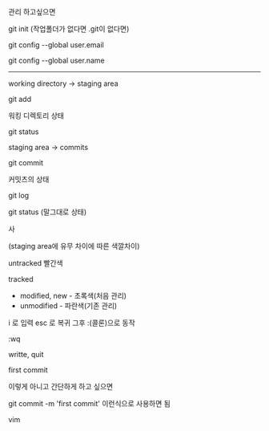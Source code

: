 관리 하고싶으면



git init (작업폴더가 없다면 .git이 없다면)



git config --global user.email

git config --global user.name

---



working directory -> staging area

git add

워킹 디렉토리 상태

git status



staging area -> commits

git commit

커밋츠의 상태

git log



git status (말그대로 상태)

사

(staging area에 유무 차이에 따른 색깔차이)

untracked 빨간색

tracked

- modified, new - 초록색(처음 관리)
- unmodified - 파란색(기존 관리)







i 로 입력 esc 로 복귀 그후 :(콜론)으로 동작

:wq

writte, quit

first commit

이렇게 아니고 간단하게 하고 싶으면

git commit -m 'first commit' 이런식으로 사용하면 됨







vim